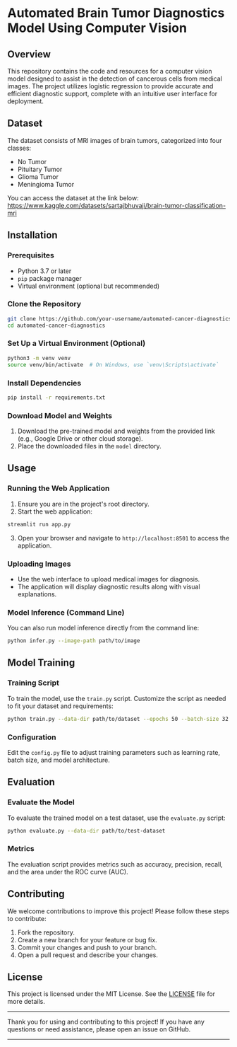 # Automated Brain Tumor Diagnostics Model Using Computer Vision

## Overview

This repository contains the code and resources for a computer vision model designed to assist in the detection of cancerous cells from medical images. The project utilizes logistic regression to provide accurate and efficient diagnostic support, complete with an intuitive user interface for deployment.

## Dataset
The dataset consists of MRI images of brain tumors, categorized into four classes:

- No Tumor
- Pituitary Tumor
- Glioma Tumor
- Meningioma Tumor

You can access the dataset at the link below:
https://www.kaggle.com/datasets/sartajbhuvaji/brain-tumor-classification-mri

## Installation

### Prerequisites

- Python 3.7 or later
- `pip` package manager
- Virtual environment (optional but recommended)

### Clone the Repository

```bash
git clone https://github.com/your-username/automated-cancer-diagnostics.git
cd automated-cancer-diagnostics
```

### Set Up a Virtual Environment (Optional)

```bash
python3 -m venv venv
source venv/bin/activate  # On Windows, use `venv\Scripts\activate`
```

### Install Dependencies

```bash
pip install -r requirements.txt
```

### Download Model and Weights

1. Download the pre-trained model and weights from the provided link (e.g., Google Drive or other cloud storage).
2. Place the downloaded files in the `model` directory.

## Usage

### Running the Web Application

1. Ensure you are in the project's root directory.
2. Start the web application:

```bash
streamlit run app.py
```

3. Open your browser and navigate to `http://localhost:8501` to access the application.

### Uploading Images

- Use the web interface to upload medical images for diagnosis.
- The application will display diagnostic results along with visual explanations.

### Model Inference (Command Line)

You can also run model inference directly from the command line:

```bash
python infer.py --image-path path/to/image
```

## Model Training

### Training Script

To train the model, use the `train.py` script. Customize the script as needed to fit your dataset and requirements:

```bash
python train.py --data-dir path/to/dataset --epochs 50 --batch-size 32
```

### Configuration

Edit the `config.py` file to adjust training parameters such as learning rate, batch size, and model architecture.

## Evaluation

### Evaluate the Model

To evaluate the trained model on a test dataset, use the `evaluate.py` script:

```bash
python evaluate.py --data-dir path/to/test-dataset
```

### Metrics

The evaluation script provides metrics such as accuracy, precision, recall, and the area under the ROC curve (AUC).

## Contributing

We welcome contributions to improve this project! Please follow these steps to contribute:

1. Fork the repository.
2. Create a new branch for your feature or bug fix.
3. Commit your changes and push to your branch.
4. Open a pull request and describe your changes.

## License

This project is licensed under the MIT License. See the [LICENSE](LICENSE) file for more details.

---

Thank you for using and contributing to this project! If you have any questions or need assistance, please open an issue on GitHub.

---
